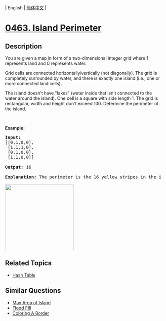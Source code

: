 
| English | [简体中文](README.md) |
# [0463. Island Perimeter](https://leetcode-cn.com/problems/island-perimeter/)
## Description
<p>You are given a map in form of a two-dimensional integer grid where 1 represents land and 0 represents water.</p>

<p>Grid cells are connected horizontally/vertically (not diagonally). The grid is completely surrounded by water, and there is exactly one island (i.e., one or more connected land cells).</p>

<p>The island doesn&#39;t have &quot;lakes&quot; (water inside that isn&#39;t connected to the water around the island). One cell is a square with side length 1. The grid is rectangular, width and height don&#39;t exceed 100. Determine the perimeter of the island.</p>

<p>&nbsp;</p>

<p><b>Example:</b></p>

<pre>
<strong>Input:</strong>
[[0,1,0,0],
 [1,1,1,0],
 [0,1,0,0],
 [1,1,0,0]]

<strong>Output:</strong> 16

<strong>Explanation:</strong> The perimeter is the 16 yellow stripes in the image below:

<img src="https://assets.leetcode.com/uploads/2018/10/12/island.png" style="width: 221px; height: 213px;" />
</pre>

## Related Topics
- [Hash Table](https://leetcode-cn.com/tag/hash-table)
## Similar Questions
- [Max Area of Island](../max-area-of-island/README_EN.md)
- [Flood Fill](../flood-fill/README_EN.md)
- [Coloring A Border](../coloring-a-border/README_EN.md)
